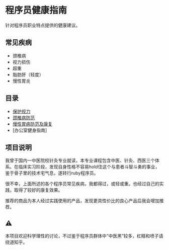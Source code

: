 # 程序员健康指南

针对程序员职业特点提供的健康建议。


## 常见疾病

* 颈椎病
* 视力损伤
* 超重
* 脂肪肝（轻度）
* 慢性胃炎

## 目录

* [保护视力](lib/eye_health.md)
* [颈椎病防范](lib/cervical_vertebra_health.md)
* [慢性胃病防范及康复](lib/stomach_health.md)
* [办公室健身指南]

## 项目说明

我曾于国内一中医院校针灸专业就读，本专业课程包含中医、针灸、西医三个体系。在临床实习阶段，发现自身性格不容易hold住这个与患者斗智斗勇的事业，鉴于骨子里的技术宅气息，遂转行ruby程序员。

很不幸，上面所述的各个程序员常见疾病，我都得过，或轻或重。也经过自己的实践，取得了较好的康复效果。

推荐的商品为本人经过实践使用的产品，发现更具性价比的良心产品后我会增加推荐。

## ⚠️

本项目欢迎科学理性的讨论，不过鉴于程序员群体中“中医黑”较多，杠精和喷子请绕道知乎。